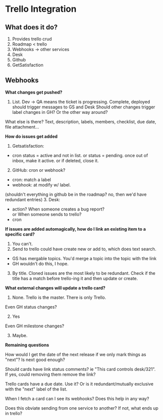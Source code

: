 Trello Integration
==================

What does it do?
----------------

1. Provides trello crud
2. Roadmap < trello
3. Webhooks -> other services
  1. Desk
  2. Github
  3. GetSatisfaction
  
Webhooks
--------

**What changes get pushed?**

1. List.  Dev -> QA means the ticket is progressing.
  Complete, deployed should trigger messages to GS and Desk
  Should other changes trigger label changes in GH?  Or the other way around?

What else is there?  Text, description, labels, members, checklist, due date, file attachment...

**How do issues get added**

1. Getsatisfaction: 
  * cron
    status = active and not in list.
    or status = pending.  once out of inbox, make it active.  or if deleted, close it.
2. GitHub: cron or webhook?
  * cron: 
    match a label
  * webhook: at modify w/ label.
  
  (shouldn't everything in github be in the roadmap?  no, then we'd have redundant entries)
3. Desk: 
  * action?
    When someone creates a bug report?  
    or
    When someone sends to trello?
  * cron
    
**If issues are added automagically, how do I link an existing item to a specific card?**

1. You can't.
2. Send to trello could have create new or add to, which does text search.
  * GS has mergable topics.  You'd merge a topic into the topic with the link  
  * GH wouldn't do this, I hope.
3. By title.  Cloned issues are the most likely to be redundant.  Check if the title has a match before trello-ing it and then update or create.
    
**What external changes will update a trello card?**

1. None.  Trello is the master.  There is only Trello.

Even GH status changes?

2. Yes

Even GH milestone changes?

3. Maybe.


**Remaining questions**

How would I get the date of the next release if we only mark things as "next"?  Is next good enough?

Should cards have link status comments?  ie "This card controls desk/321".  If yes, could removing them remove the link?

Trello cards have a due date.  Use it?  Or is it redundant/mutually exclusive with the "next" label of the list.

When I fetch a card can I see its webhooks?  Does this help in any way?

Does this obviate sending from one service to another?  If not, what ends up in trello?
